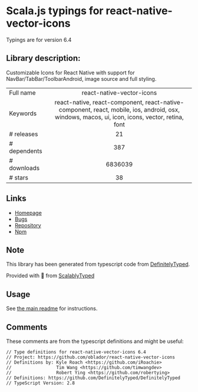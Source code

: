 
# Scala.js typings for react-native-vector-icons

Typings are for version 6.4

 ## Library description:
Customizable Icons for React Native with support for NavBar/TabBar/ToolbarAndroid, image source and full styling.

|                    |                 |
| ------------------ | :-------------: |
| Full name          | react-native-vector-icons |
| Keywords           | react-native, react-component, react-native-component, react, mobile, ios, android, osx, windows, macos, ui, icon, icons, vector, retina, font |
| # releases         | 21 |
| # dependents       | 387 |
| # downloads        | 6836039 |
| # stars            | 38 |

## Links
- [Homepage](https://github.com/oblador/react-native-vector-icons)
- [Bugs](https://github.com/oblador/react-native-vector-icons/issues)
- [Repository](https://github.com/oblador/react-native-vector-icons)
- [Npm](https://www.npmjs.com/package/react-native-vector-icons)
    


## Note
This library has been generated from typescript code from [DefinitelyTyped](https://definitelytyped.org).

Provided with :purple_heart: from [ScalablyTyped](https://github.com/oyvindberg/ScalablyTyped)

## Usage
See [the main readme](../../readme.md) for instructions.

## Comments

These comments are from the typescript definitions and might be useful:
```
// Type definitions for react-native-vector-icons 6.4
// Project: https://github.com/oblador/react-native-vector-icons
// Definitions by: Kyle Roach <https://github.com/iRoachie>
//                 Tim Wang <https://github.com/timwangdev>
//                 Robert Ying <https://github.com/robertying>
// Definitions: https://github.com/DefinitelyTyped/DefinitelyTyped
// TypeScript Version: 2.8

```

